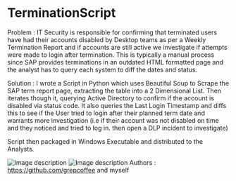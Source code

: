 # TerminationScript

Problem : 
IT Security is responsible for confirming that terminated users have had their accounts disabled by Desktop teams as per a Weekly Termination Report and if accounts are still active we investigate if attempts were made to login after termination. 
 This is typically a manual process since SAP provides terminations in an outdated HTML formatted page and the analyst has to query each system to diff the dates and status.

Solution : 
I wrote a Script in Python which uses Beautiful Soup to Scrape the SAP term report page, extracting the table into a 2 Dimensional List. Then iterates though it, querying Active Directory to confirm if the account is disabled via status code. It also queries the Last Login Timestamp and diffs this to see if the User tried to login after their planned term date and warrants more investigation (i.e if their account was not disabled on time and they noticed and tried to log in. then open a DLP incident to investigate)

Script then packaged in Windows Executable and distributed to the Analysts. 

![Image description](https://www.roamingviews.com/wp-content/uploads/2020/04/term1.jpg)
![Image description](https://www.roamingviews.com/wp-content/uploads/2020/04/term2.jpg)
Authors : https://github.com/grepcoffee and myself 
